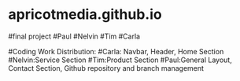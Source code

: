 # apricotmedia.github.io

#final project
#Paul
#Nelvin
#Tim
#Carla

#Coding Work Distribution:
#Carla: Navbar, Header, Home Section
#Nelvin:Service Section
#Tim:Product Section
#Paul:General Layout, Contact Section, Github repository and branch management
